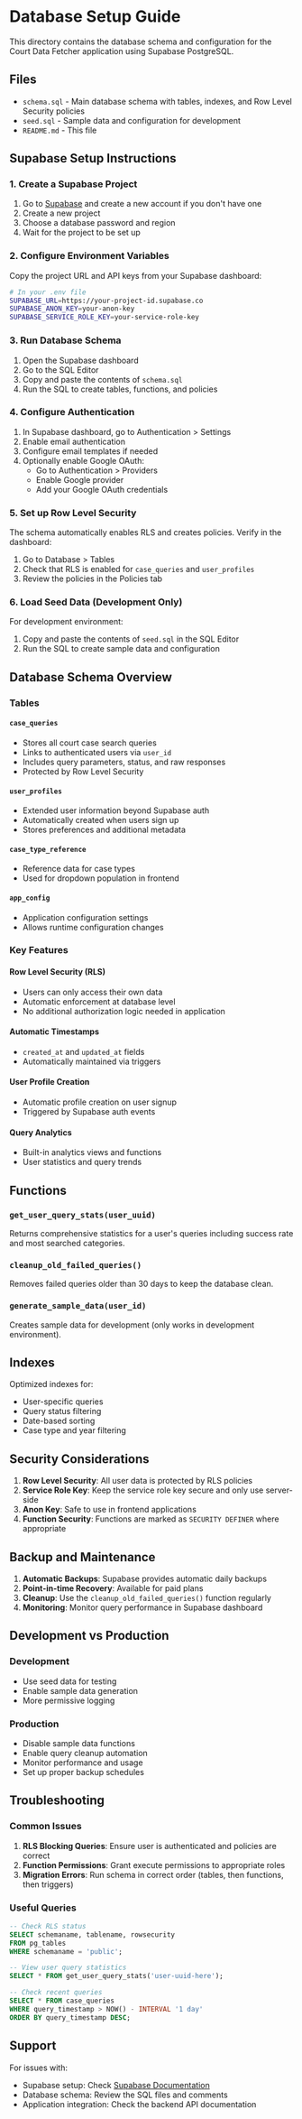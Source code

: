 # Database Setup Guide

This directory contains the database schema and configuration for the Court Data Fetcher application using Supabase PostgreSQL.

## Files

- `schema.sql` - Main database schema with tables, indexes, and Row Level Security policies
- `seed.sql` - Sample data and configuration for development
- `README.md` - This file

## Supabase Setup Instructions

### 1. Create a Supabase Project

1. Go to [Supabase](https://supabase.com) and create a new account if you don't have one
2. Create a new project
3. Choose a database password and region
4. Wait for the project to be set up

### 2. Configure Environment Variables

Copy the project URL and API keys from your Supabase dashboard:

```bash
# In your .env file
SUPABASE_URL=https://your-project-id.supabase.co
SUPABASE_ANON_KEY=your-anon-key
SUPABASE_SERVICE_ROLE_KEY=your-service-role-key
```

### 3. Run Database Schema

1. Open the Supabase dashboard
2. Go to the SQL Editor
3. Copy and paste the contents of `schema.sql`
4. Run the SQL to create tables, functions, and policies

### 4. Configure Authentication

1. In Supabase dashboard, go to Authentication > Settings
2. Enable email authentication
3. Configure email templates if needed
4. Optionally enable Google OAuth:
   - Go to Authentication > Providers
   - Enable Google provider
   - Add your Google OAuth credentials

### 5. Set up Row Level Security

The schema automatically enables RLS and creates policies. Verify in the dashboard:

1. Go to Database > Tables
2. Check that RLS is enabled for `case_queries` and `user_profiles`
3. Review the policies in the Policies tab

### 6. Load Seed Data (Development Only)

For development environment:

1. Copy and paste the contents of `seed.sql` in the SQL Editor
2. Run the SQL to create sample data and configuration

## Database Schema Overview

### Tables

#### `case_queries`
- Stores all court case search queries
- Links to authenticated users via `user_id`
- Includes query parameters, status, and raw responses
- Protected by Row Level Security

#### `user_profiles`
- Extended user information beyond Supabase auth
- Automatically created when users sign up
- Stores preferences and additional metadata

#### `case_type_reference`
- Reference data for case types
- Used for dropdown population in frontend

#### `app_config`
- Application configuration settings
- Allows runtime configuration changes

### Key Features

#### Row Level Security (RLS)
- Users can only access their own data
- Automatic enforcement at database level
- No additional authorization logic needed in application

#### Automatic Timestamps
- `created_at` and `updated_at` fields
- Automatically maintained via triggers

#### User Profile Creation
- Automatic profile creation on user signup
- Triggered by Supabase auth events

#### Query Analytics
- Built-in analytics views and functions
- User statistics and query trends

## Functions

### `get_user_query_stats(user_uuid)`
Returns comprehensive statistics for a user's queries including success rate and most searched categories.

### `cleanup_old_failed_queries()`
Removes failed queries older than 30 days to keep the database clean.

### `generate_sample_data(user_id)`
Creates sample data for development (only works in development environment).

## Indexes

Optimized indexes for:
- User-specific queries
- Query status filtering
- Date-based sorting
- Case type and year filtering

## Security Considerations

1. **Row Level Security**: All user data is protected by RLS policies
2. **Service Role Key**: Keep the service role key secure and only use server-side
3. **Anon Key**: Safe to use in frontend applications
4. **Function Security**: Functions are marked as `SECURITY DEFINER` where appropriate

## Backup and Maintenance

1. **Automatic Backups**: Supabase provides automatic daily backups
2. **Point-in-time Recovery**: Available for paid plans
3. **Cleanup**: Use the `cleanup_old_failed_queries()` function regularly
4. **Monitoring**: Monitor query performance in Supabase dashboard

## Development vs Production

### Development
- Use seed data for testing
- Enable sample data generation
- More permissive logging

### Production
- Disable sample data functions
- Enable query cleanup automation
- Monitor performance and usage
- Set up proper backup schedules

## Troubleshooting

### Common Issues

1. **RLS Blocking Queries**: Ensure user is authenticated and policies are correct
2. **Function Permissions**: Grant execute permissions to appropriate roles
3. **Migration Errors**: Run schema in correct order (tables, then functions, then triggers)

### Useful Queries

```sql
-- Check RLS status
SELECT schemaname, tablename, rowsecurity 
FROM pg_tables 
WHERE schemaname = 'public';

-- View user query statistics
SELECT * FROM get_user_query_stats('user-uuid-here');

-- Check recent queries
SELECT * FROM case_queries 
WHERE query_timestamp > NOW() - INTERVAL '1 day'
ORDER BY query_timestamp DESC;
```

## Support

For issues with:
- Supabase setup: Check [Supabase Documentation](https://supabase.com/docs)
- Database schema: Review the SQL files and comments
- Application integration: Check the backend API documentation
